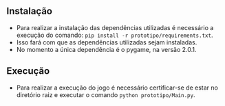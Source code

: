 ## Instalação
- Para realizar a instalação das dependências utilizadas é necessário a execução do comando: 
`pip install -r prototipo/requirements.txt`.
- Isso fará com que as dependências utilizadas sejam instaladas.
- No momento a única dependência é o pygame, na versão 2.0.1.

## Execução
- Para realizar a execução do jogo é necessário certificar-se de estar no diretório raiz e executar o comando `python prototipo/Main.py`.
